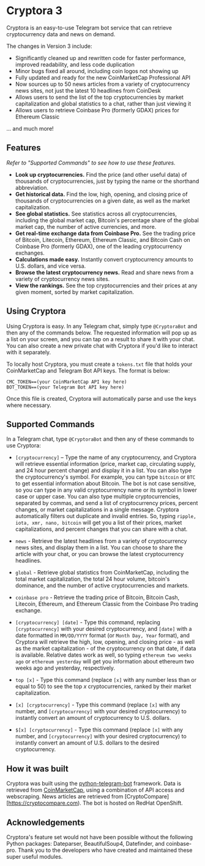 # Cryptora 3

Cryptora is an easy-to-use Telegram bot service that can retrieve cryptocurrency data and news on demand.

The changes in Version 3 include:

- Significantly cleaned up and rewritten code for faster performance, improved readability, and less code duplication
- Minor bugs fixed all around, including coin logos not showing up
- Fully updated and ready for the new CoinMarketCap Professional API
- Now sources up to 50 news articles from a variety of cryptocurrency news sites, not just the latest 10 headlines from CoinDesk
- Allows users to send the list of the top cryptocurrencies by market capitalization and global statistics to a chat, rather than just viewing it
- Allows users to retrieve Coinbase Pro (formerly GDAX) prices for Ethereum Classic

... and much more!

## Features

*Refer to "Supported Commands" to see how to use these features.*

- **Look up cryptocurrencies.** Find the price (and other useful data) of thousands of cryptocurrencies, just by typing the name or the shorthand abbreviation.
- **Get historical data.** Find the low, high, opening, and closing price of thousands of cryptocurrencies on a given date, as well as the market capitalization.
- **See global statistics.** See statistics across all cryptocurrencies, including the global market cap, Bitcoin's percentage share of the global market cap, the number of active currencies, and more.
- **Get real-time exchange data from Coinbase Pro.** See the trading price of Bitcoin, Litecoin, Ethereum, Ethereum Classic, and Bitcoin Cash on Coinbase Pro (formerly GDAX), one of the leading cryptocurrency exchanges.
- **Calculations made easy.** Instantly convert cryptocurrency amounts to U.S. dollars, and vice versa.
- **Browse the latest cryptocurrency news.** Read and share news from a variety of cryptocurrency news sites.
- **View the rankings.** See the top cryptocurrencies and their prices at any given moment, sorted by market capitalization.

## Using Cryptora

Using Cryptora is easy. In any Telegram chat, simply type `@CryptoraBot` and then any of the commands below. The requested information will pop up as a list on your screen, and you can tap on a result to share it with your chat. You can also create a new private chat with Cryptora if you'd like to interact with it separately.

To locally host Cryptora, you must create a `tokens.txt` file that holds your CoinMarketCap and Telegram Bot API keys. The format is below:

```
CMC_TOKEN==(your CoinMarketCap API key here)
BOT_TOKEN==(your Telegram Bot API key here)

```
Once this file is created, Cryptora will automatically parse and use the keys where necessary.

## Supported Commands

In a Telegram chat, type `@CryptoraBot` and then any of these commands to use Cryptora:

- `[cryptocurrency]` – Type the name of any cryptocurrency, and Cryptora will retrieve essential information (price, market cap, circulating supply, and 24 hour percent change) and display it in a list. You can also type the cryptocurrency's symbol. For example, you can type `bitcoin` or `BTC` to get essential information about Bitcoin. The bot is not case sensitive, so you can type in any valid cryptocurrency name or its symbol in lower case or upper case. You can also type multiple cryptocurrencies, separated by commas, and send a list of cryptocurrency prices, percent changes, or market capitalizations in a single message. Cryptora automatically filters out duplicate and invalid entries. So, typing `ripple, iota, xmr, nano, bitcoin` will get you a list of their prices, market capitalizations, and percent changes that you can share with a chat.

- `news` - Retrieve the latest headlines from a variety of cryptocurrency news sites, and display them in a list. You can choose to share the article with your chat, or you can browse the latest cryptocurrency headlines. 

- `global` - Retrieve global statistics from CoinMarketCap, including the total market capitalization, the total 24 hour volume, bitcoin's dominance, and the number of active cryptocurrencies and markets.

- `coinbase pro` - Retrieve the trading price of Bitcoin, Bitcoin Cash, Litecoin, Ethereum, and Ethereum Classic from the Coinbase Pro trading exchange.

- `[cryptocurrency] [date]` - Type this command, replacing `[cryptocurrency]` with your desired cryptocurrency, and `[date]` with a date formatted in `MM/DD/YYYY` format (or `Month Day, Year` format), and Cryptora will retrieve the high, low, opening, and closing price - as well as the market capitalization - of the cryptocurrency on that date, if data is available. Relative dates work as well, so typing `ethereum two weeks ago` or `ethereum yesterday` will get you information about ethereum two weeks ago and yesterday, respectively.

- `top [x]` - Type this command (replace `[x]` with any number less than or equal to 50) to see the top *x* cryptocurrencies, ranked by their market capitalization.

- `[x] [cryptocurrency]` - Type this command (replace `[x]` with any number, and `[cryptocurrency]` with your desired cryptocurrency) to instantly convert an amount of cryptocurrency to U.S. dollars.

- `$[x] [cryptocurrency]` - Type this command (replace `[x]` with any number, and `[cryptocurrency]` with your desired cryptocurrency) to instantly convert an amount of U.S. dollars to the desired cryptocurrency.


## How it was built

Cryptora was built using the [python-telegram-bot](https://github.com/python-telegram-bot/python-telegram-bot) framework. Data is retrieved from [CoinMarketCap](https://coinmarketcap.com), using a combination of API access and webscraping. News articles are retrieved from [CryptoCompare][https://cryptocompare.com). The bot is hosted on RedHat OpenShift.

## Acknowledgements

Cryptora's feature set would not have been possible without the following Python packages: Dateparser, BeautifulSoup4, Datefinder, and coinbase-pro. Thank you to the developers who have created and maintained these super useful modules.

